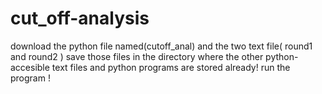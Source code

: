 # cut_off-analysis
download the python file named(cutoff_anal) and the two text file( round1 and round2 )
save those files in the directory where the other python-accesible text files and python programs are stored already!
run the program !

